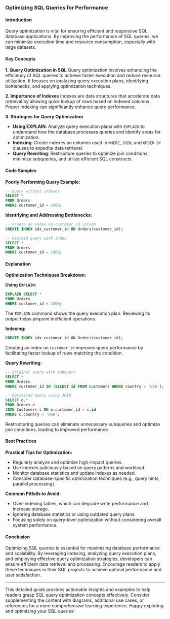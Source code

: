 ### Optimizing SQL Queries for Performance

#### Introduction
Query optimization is vital for ensuring efficient and responsive SQL database applications. By improving the performance of SQL queries, we can minimize execution time and resource consumption, especially with large datasets.

#### Key Concepts

**1. Query Optimization in SQL**
Query optimization involves enhancing the efficiency of SQL queries to achieve faster execution and reduce resource utilization. It focuses on analyzing query execution plans, identifying bottlenecks, and applying optimization techniques.

**2. Importance of Indexes**
Indexes are data structures that accelerate data retrieval by allowing quick lookup of rows based on indexed columns. Proper indexing can significantly enhance query performance.

**3. Strategies for Query Optimization**
   - **Using EXPLAIN**: Analyze query execution plans with `EXPLAIN` to understand how the database processes queries and identify areas for optimization.
   - **Indexing**: Create indexes on columns used in `WHERE`, `JOIN`, and `ORDER BY` clauses to expedite data retrieval.
   - **Query Rewriting**: Restructure queries to optimize join conditions, minimize subqueries, and utilize efficient SQL constructs.

#### Code Samples

**Poorly Performing Query Example:**
```sql
-- Query without indexes
SELECT *
FROM Orders
WHERE customer_id = 1000;
```

**Identifying and Addressing Bottlenecks:**
```sql
-- Create an index on customer_id column
CREATE INDEX idx_customer_id ON Orders(customer_id);

-- Revised query with index
SELECT *
FROM Orders
WHERE customer_id = 1000;
```

#### Explanation

**Optimization Techniques Breakdown:**

**Using `EXPLAIN`:**
```sql
EXPLAIN SELECT *
FROM Orders
WHERE customer_id = 1000;
```
The `EXPLAIN` command shows the query execution plan. Reviewing its output helps pinpoint inefficient operations.

**Indexing:**
```sql
CREATE INDEX idx_customer_id ON Orders(customer_id);
```
Creating an index on `customer_id` improves query performance by facilitating faster lookup of rows matching the condition.

**Query Rewriting:**
```sql
-- Original query with subquery
SELECT *
FROM Orders
WHERE customer_id IN (SELECT id FROM Customers WHERE country = 'USA');

-- Optimized query using JOIN
SELECT o.*
FROM Orders o
JOIN Customers c ON o.customer_id = c.id
WHERE c.country = 'USA';
```
Restructuring queries can eliminate unnecessary subqueries and optimize join conditions, leading to improved performance.

#### Best Practices

**Practical Tips for Optimization:**
   - Regularly analyze and optimize high-impact queries.
   - Use indexes judiciously based on query patterns and workload.
   - Monitor database statistics and update indexes as needed.
   - Consider database-specific optimization techniques (e.g., query hints, parallel processing).

**Common Pitfalls to Avoid:**
   - Over-indexing tables, which can degrade write performance and increase storage.
   - Ignoring database statistics or using outdated query plans.
   - Focusing solely on query-level optimization without considering overall system performance.

#### Conclusion

Optimizing SQL queries is essential for maximizing database performance and scalability. By leveraging indexing, analyzing query execution plans, and employing effective query optimization strategies, developers can ensure efficient data retrieval and processing. Encourage readers to apply these techniques in their SQL projects to achieve optimal performance and user satisfaction.

---

This detailed guide provides actionable insights and examples to help readers grasp SQL query optimization concepts effectively. Consider supplementing the content with diagrams, additional use cases, or references for a more comprehensive learning experience. Happy exploring and optimizing your SQL queries!
